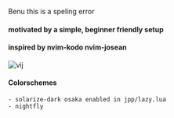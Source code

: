 
Benu this is a speling error 


#### motivated by a simple, beginner friendly setup

#### inspired by nvim-kodo nvim-josean


![vij](https://github.com/runtimejpp/dotfiles/assets/37848207/674eb664-7003-4bdd-a1a1-990d2d6c1636)



#### Colorschemes
    
    - solarize-dark osaka enabled in jpp/lazy.lua
    - nightfly
